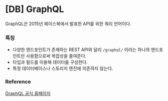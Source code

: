# [DB] GraphQL

GraphQL은 2015년 페이스북에서 발표한 API를 위한 쿼리 언어이다. 

### 특징

- 다양한 엔드포인트가 존재하는 REST API와 달리 `/graphql/` 이라는 하나의 엔드포인트만 사용함으로써 복잡성을 줄여준다.
- 타입과 필드를 이용해 데이터를 구성한다.
- 특정 데이터베이스나 스토리지 엔진에 의존하지 않는다. 

### Reference

[GraphQL 공식 홈페이지](https://graphql.org/)
